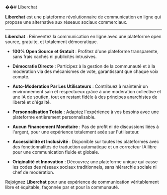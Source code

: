 ��#   L i b e r c h a t 
 




 **Liberchat** est une plateforme révolutionnaire de communication en ligne qui propose une alternative aux réseaux sociaux commerciaux.

---

**Liberchat** : Réinventez la communication en ligne avec une plateforme open source, gratuite, et totalement démocratique.

- **100% Open Source et Gratuit** : Profitez d'une plateforme transparente, sans frais cachés ni publicités intrusives.

- **Démocratie Directe** : Participez à la gestion de la communauté et à la modération via des mécanismes de vote, garantissant que chaque voix compte.

- **Auto-Moderation Par Les Utilisateurs** : Contribuez à maintenir un environnement sain et respectueux grâce à une modération collective et une IA de soutien, tout en restant fidèle à des principes anarchistes de liberté et d'égalité.

- **Personnalisation Totale** : Adaptez l'expérience à vos besoins avec une plateforme entièrement personnalisable.

- **Aucun Financement Monétaire** : Pas de profit ni de discussions liées à l'argent, pour une expérience totalement axée sur l'utilisateur.

- **Accessibilité et Inclusivité** : Disponible sur toutes les plateformes avec des fonctionnalités de traduction automatique et un correcteur IA libre pour une communication fluide et globale.

- **Originalité et Innovation** : Découvrez une plateforme unique qui casse les codes des réseaux sociaux traditionnels, sans hiérarchie sociale ni chef de modération.

Rejoignez **Liberchat** pour une expérience de communication véritablement libre et équitable, façonnée par et pour la communauté.
